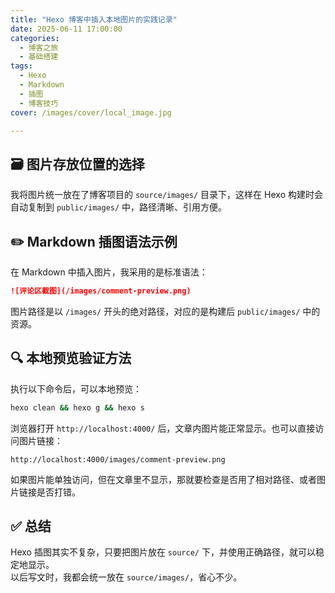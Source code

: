 ```yaml
---
title: "Hexo 博客中插入本地图片的实践记录"
date: 2025-06-11 17:00:00
categories:
  - 博客之旅
  - 基础搭建
tags:
  - Hexo
  - Markdown
  - 插图
  - 博客技巧
cover: /images/cover/local_image.jpg

---
```



## 🗃️ 图片存放位置的选择

我将图片统一放在了博客项目的 `source/images/` 目录下，这样在 Hexo 构建时会自动复制到 `public/images/` 中，路径清晰、引用方便。

## ✏️ Markdown 插图语法示例

在 Markdown 中插入图片，我采用的是标准语法：

```md
![评论区截图](/images/comment-preview.png)
```

图片路径是以 `/images/` 开头的绝对路径，对应的是构建后 `public/images/` 中的资源。

## 🔍 本地预览验证方法

执行以下命令后，可以本地预览：

```bash
hexo clean && hexo g && hexo s
```

浏览器打开 `http://localhost:4000/` 后，文章内图片能正常显示。也可以直接访问图片链接：

```
http://localhost:4000/images/comment-preview.png
```

如果图片能单独访问，但在文章里不显示，那就要检查是否用了相对路径、或者图片链接是否打错。

## ✅ 总结

Hexo 插图其实不复杂，只要把图片放在 `source/` 下，并使用正确路径，就可以稳定地显示。  
以后写文时，我都会统一放在 `source/images/`，省心不少。

